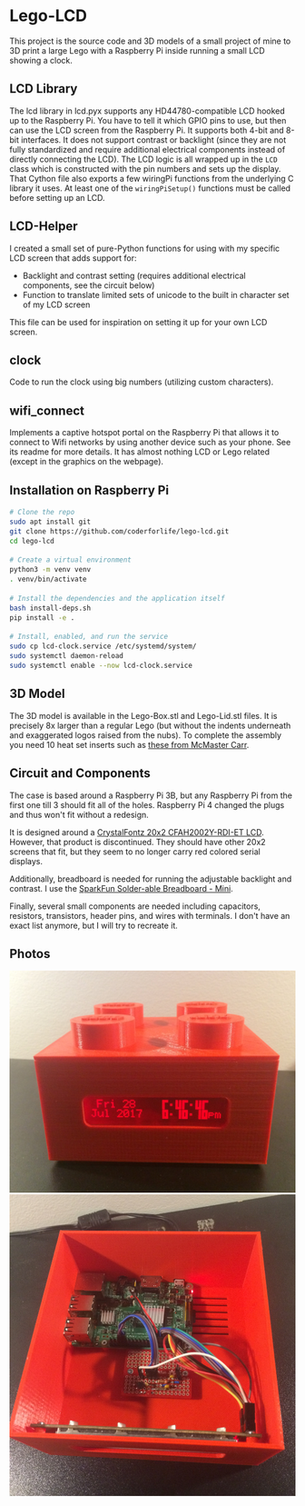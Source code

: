 Lego-LCD
========

This project is the source code and 3D models of a small project of mine to 3D print a large Lego
with a Raspberry Pi inside running a small LCD showing a clock.


LCD Library
-----------
The lcd library in lcd.pyx supports any HD44780-compatible LCD hooked up to the Raspberry Pi. You
have to tell it which GPIO pins to use, but then can use the LCD screen from the Raspberry Pi. It
supports both 4-bit and 8-bit interfaces. It does not support contrast or backlight (since they
are not fully standardized and require additional electrical components instead of directly
connecting the LCD). The LCD logic is all wrapped up in the `LCD` class which is constructed with
the pin numbers and sets up the display. That Cython file also exports a few wiringPi functions
from the underlying C library it uses. At least one of the `wiringPiSetup()` functions must be
called before setting up an LCD.


LCD-Helper
----------
I created a small set of pure-Python functions for using with my specific LCD screen that adds
support for:

- Backlight and contrast setting (requires additional electrical components, see the circuit below)
- Function to translate limited sets of unicode to the built in character set of my LCD screen

This file can be used for inspiration on setting it up for your own LCD screen.


clock
-----
Code to run the clock using big numbers (utilizing custom characters).


wifi_connect
------------
Implements a captive hotspot portal on the Raspberry Pi that allows it to connect to Wifi networks
by using another device such as your phone. See its readme for more details. It has almost nothing
LCD or Lego related (except in the graphics on the webpage).


Installation on Raspberry Pi
----------------------------

```sh
# Clone the repo
sudo apt install git
git clone https://github.com/coderforlife/lego-lcd.git
cd lego-lcd

# Create a virtual environment
python3 -m venv venv
. venv/bin/activate

# Install the dependencies and the application itself
bash install-deps.sh
pip install -e .

# Install, enabled, and run the service
sudo cp lcd-clock.service /etc/systemd/system/
sudo systemctl daemon-reload
sudo systemctl enable --now lcd-clock.service
```

3D Model
--------

The 3D model is available in the Lego-Box.stl and Lego-Lid.stl files. It is precisely 8x larger than
a regular Lego (but without the indents underneath and exaggerated logos raised from the nubs). To
complete the assembly you need 10 heat set inserts such as
[these from McMaster Carr](https://www.mcmaster.com/94180A312/).


Circuit and Components
----------------------

The case is based around a Raspberry Pi 3B, but any Raspberry Pi from the first one till 3 should
fit all of the holes. Raspberry Pi 4 changed the plugs and thus won't fit without a redesign.

It is designed around a
[CrystalFontz 20x2 CFAH2002Y-RDI-ET LCD](https://www.crystalfontz.com/product/cfah2002yrdiet-character-display-20x2).
However, that product is discontinued. They should have other 20x2 screens that fit, but they seem
to no longer carry red colored serial displays.

Additionally, breadboard is needed for running the adjustable backlight and contrast. I use the
[SparkFun Solder-able Breadboard - Mini](https://www.sparkfun.com/products/12702).

Finally, several small components are needed including capacitors, resistors, transistors, header
pins, and wires with terminals. I don't have an exact list anymore, but I will try to recreate it.

Photos
------
![Final Product](pic1.jpg)
![Internals](pic2.jpg)
